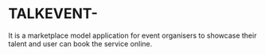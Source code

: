 # TALKEVENT-
It is a marketplace model application for event organisers to showcase their talent and user can book the service online.
